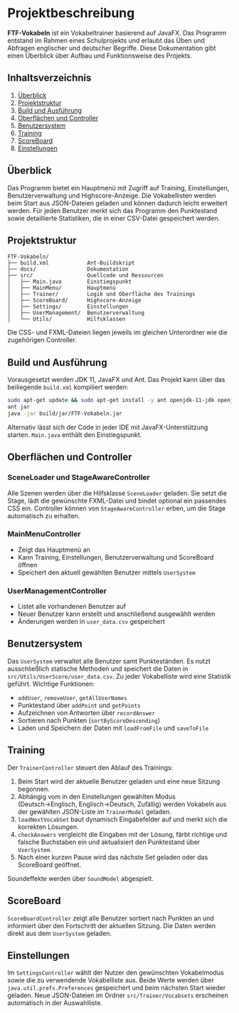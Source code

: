 # Projektbeschreibung

**FTF-Vokabeln** ist ein Vokabeltrainer basierend auf JavaFX. Das Programm entstand im Rahmen eines Schulprojekts und erlaubt das Üben und Abfragen englischer und deutscher Begriffe. Diese Dokumentation gibt einen Überblick über Aufbau und Funktionsweise des Projekts.

## Inhaltsverzeichnis

1. [Überblick](#überblick)
2. [Projektstruktur](#projektstruktur)
3. [Build und Ausführung](#build-und-ausführung)
4. [Oberflächen und Controller](#oberflächen-und-controller)
5. [Benutzersystem](#benutzersystem)
6. [Training](#training)
7. [ScoreBoard](#scoreboard)
8. [Einstellungen](#einstellungen)


## Überblick

Das Programm bietet ein Hauptmenü mit Zugriff auf Training, Einstellungen, Benutzerverwaltung und Highscore-Anzeige. Die Vokabellisten werden beim Start aus JSON-Dateien geladen und können dadurch leicht erweitert werden. Für jeden Benutzer merkt sich das Programm den Punktestand sowie detaillierte Statistiken, die in einer CSV-Datei gespeichert werden.

## Projektstruktur

```
FTF-Vokabeln/
├── build.xml            Ant-Buildskript
├── docs/                Dokumentation
├── src/                 Quellcode und Ressourcen
│   ├── Main.java        Einstiegspunkt
│   ├── MainMenu/        Hauptmenü
│   ├── Trainer/         Logik und Oberfläche des Trainings
│   ├── ScoreBoard/      Highscore-Anzeige
│   ├── Settings/        Einstellungen
│   ├── UserManagement/  Benutzerverwaltung
│   └── Utils/           Hilfsklassen
```

Die CSS- und FXML-Dateien liegen jeweils im gleichen Unterordner wie die zugehörigen Controller.

## Build und Ausführung

Vorausgesetzt werden JDK 11, JavaFX und Ant. Das Projekt kann über das beiliegende `build.xml` kompiliert werden:

```bash
sudo apt-get update && sudo apt-get install -y ant openjdk-11-jdk openjfx
ant jar
java -jar build/jar/FTF-Vokabeln.jar
```

Alternativ lässt sich der Code in jeder IDE mit JavaFX-Unterstützung starten. `Main.java` enthält den Einstiegspunkt.

## Oberflächen und Controller

### SceneLoader und StageAwareController

Alle Szenen werden über die Hilfsklasse `SceneLoader` geladen. Sie setzt die Stage, lädt die gewünschte FXML-Datei und bindet optional ein passendes CSS ein. Controller können von `StageAwareController` erben, um die Stage automatisch zu erhalten.

### MainMenuController

* Zeigt das Hauptmenü an
* Kann Training, Einstellungen, Benutzerverwaltung und ScoreBoard öffnen
* Speichert den aktuell gewählten Benutzer mittels `UserSystem`

### UserManagementController

* Listet alle vorhandenen Benutzer auf
* Neuer Benutzer kann erstellt und anschließend ausgewählt werden
* Änderungen werden in `user_data.csv` gespeichert

## Benutzersystem

Das `UserSystem` verwaltet alle Benutzer samt Punkteständen. Es nutzt ausschließlich statische Methoden und speichert die Daten in `src/Utils/UserScore/user_data.csv`. Zu jeder Vokabelliste wird eine Statistik geführt. Wichtige Funktionen:

* `addUser`, `removeUser`, `getAllUserNames`
* Punktestand über `addPoint` und `getPoints`
* Aufzeichnen von Antworten über `recordAnswer`
* Sortieren nach Punkten (`sortByScoreDescending`)
* Laden und Speichern der Daten mit `loadFromFile` und `saveToFile`

## Training

Der `TrainerController` steuert den Ablauf des Trainings:

1. Beim Start wird der aktuelle Benutzer geladen und eine neue Sitzung begonnen.
2. Abhängig vom in den Einstellungen gewählten Modus (Deutsch→Englisch, Englisch→Deutsch, Zufällig) werden Vokabeln aus der gewählten JSON-Liste im `TrainerModel` geladen.
3. `loadNextVocabSet` baut dynamisch Eingabefelder auf und merkt sich die korrekten Lösungen.
4. `checkAnswers` vergleicht die Eingaben mit der Lösung, färbt richtige und falsche Buchstaben ein und aktualisiert den Punktestand über `UserSystem`.
5. Nach einer kurzen Pause wird das nächste Set geladen oder das ScoreBoard geöffnet.

Soundeffekte werden über `SoundModel` abgespielt.

## ScoreBoard

`ScoreBoardController` zeigt alle Benutzer sortiert nach Punkten an und informiert über den Fortschritt der aktuellen Sitzung. Die Daten werden direkt aus dem `UserSystem` geladen.

## Einstellungen

Im `SettingsController` wählt der Nutzer den gewünschten Vokabelmodus sowie die zu verwendende Vokabelliste aus. Beide Werte werden über `java.util.prefs.Preferences` gespeichert und beim nächsten Start wieder geladen. Neue JSON-Dateien im Ordner `src/Trainer/Vocabsets` erscheinen automatisch in der Auswahlliste.



